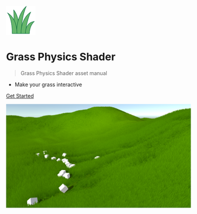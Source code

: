![logo](_media/icon.png)

<h1> Grass Physics Shader </h1>

> Grass Physics Shader asset manual

- Make your grass interactive

[Get Started](#Grass-Physics-Shader)


![](_media/bg.png)